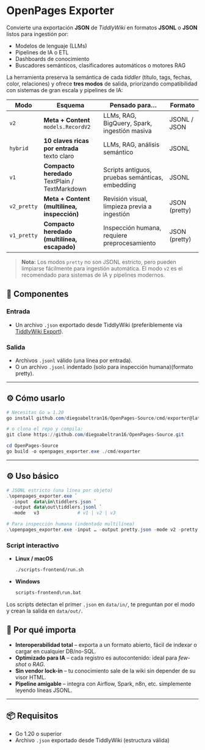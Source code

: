 # OpenPages Exporter

Convierte una exportación **JSON** de *TiddlyWiki* en formatos **JSONL** o **JSON** listos para ingestión por:

- Modelos de lenguaje (LLMs)
- Pipelines de IA o ETL
- Dashboards de conocimiento
- Buscadores semánticos, clasificadores automáticos o motores RAG

La herramienta preserva la semántica de cada *tiddler* (título, tags, fechas, color, relaciones) y ofrece **tres modos** de salida, priorizando compatibilidad con sistemas de gran escala y pipelines de IA:

| Modo   | Esquema                                              | Pensado para…                                   | Formato         |
|--------|------------------------------------------------------|-------------------------------------------------|-----------------|
| `v2`   | **Meta + Content**<br>`models.RecordV2`              | LLMs, RAG, BigQuery, Spark, ingestión masiva    | JSONL / JSON    |
| `hybrid` | **10 claves ricas por entrada**<br>texto claro     | LLMs, RAG, análisis semántico                   | JSONL           |
| `v1`   | **Compacto heredado**<br>TextPlain / TextMarkdown    | Scripts antiguos, pruebas semánticas, embedding | JSONL           |
| `v2_pretty` | **Meta + Content (multilínea, inspección)**     | Revisión visual, limpieza previa a ingestión    | JSON (pretty)   |
| `v1_pretty` | **Compacto heredado (multilínea, escapado)**    | Inspección humana, requiere preprocesamiento    | JSON (pretty)   |

> **Nota:** Los modos `pretty` no son JSONL estricto, pero pueden limpiarse fácilmente para ingestión automática. El modo `v2` es el recomendado para sistemas de IA y pipelines modernos.

## 🧱 Componentes

### Entrada

- Un archivo `.json` exportado desde TiddlyWiki (preferiblemente vía [TiddlyWiki Export](https://tiddlywiki.com)).

### Salida

- Archivos `.jsonl` válido (una línea por entrada).
- O un archivo `.jsonl` indentado (solo para inspección humana)(formato pretty).

---

## ⚙️ Cómo usarlo

```powershell
# Necesitas Go ≥ 1.20
go install github.com/diegoabeltran16/OpenPages-Source/cmd/exporter@latest

# o clona el repo y compila:
git clone https://github.com/diegoabeltran16/OpenPages-Source.git

cd OpenPages-Source
go build -o openpages_exporter.exe ./cmd/exporter
```

---

## ⚙️ Uso básico

```powershell
# JSONL estricto (una línea por objeto)
.\openpages_exporter.exe `
  -input  data\in\tiddlers.json `
  -output data\out\tiddlers.jsonl `
  -mode   v3              # v1 | v2 | v3

# Para inspección humana (indentado multilínea)
.\openpages_exporter.exe -input … -output pretty.json -mode v2 -pretty
```

### Script interactivo

- **Linux / macOS**

  ```bash
  ./scripts-frontend/run.sh
  ```

- **Windows**

  ```cmd
  scripts-frontend\run.bat
  ```

Los scripts detectan el primer `.json` en `data/in/`, te preguntan por el modo y crean la salida en `data/out/`.


## 🧠 Por qué importa

* **Interoperabilidad total** – exporta a un formato abierto, fácil de indexar o cargar en cualquier DB/no-SQL.
* **Optimizado para IA** – cada registro es autocontenido: ideal para _few-shot_ o *RAG*.
* **Sin vendor lock-in** – tu conocimiento sale de la wiki sin depender de su visor HTML.
* **Pipeline amigable** – integra con Airflow, Spark, n8n, etc. simplemente leyendo líneas JSONL.

---
## 📦 Requisitos

- Go 1.20 o superior
- Archivo `.json` exportado desde TiddlyWiki (estructura válida)
